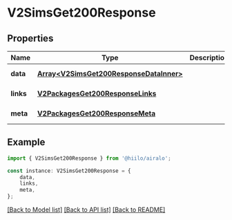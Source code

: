 # V2SimsGet200Response


## Properties

Name | Type | Description | Notes
------------ | ------------- | ------------- | -------------
**data** | [**Array&lt;V2SimsGet200ResponseDataInner&gt;**](V2SimsGet200ResponseDataInner.md) |  | [default to undefined]
**links** | [**V2PackagesGet200ResponseLinks**](V2PackagesGet200ResponseLinks.md) |  | [default to undefined]
**meta** | [**V2PackagesGet200ResponseMeta**](V2PackagesGet200ResponseMeta.md) |  | [default to undefined]

## Example

```typescript
import { V2SimsGet200Response } from '@hiilo/airalo';

const instance: V2SimsGet200Response = {
    data,
    links,
    meta,
};
```

[[Back to Model list]](../README.md#documentation-for-models) [[Back to API list]](../README.md#documentation-for-api-endpoints) [[Back to README]](../README.md)
